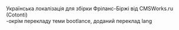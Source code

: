 Українська локалізація для збірки Фріланс-Біржі від CMSWorks.ru (Cotonti)</br>
-окрім перекладу теми bootlance, доданий переклад lang</br>
